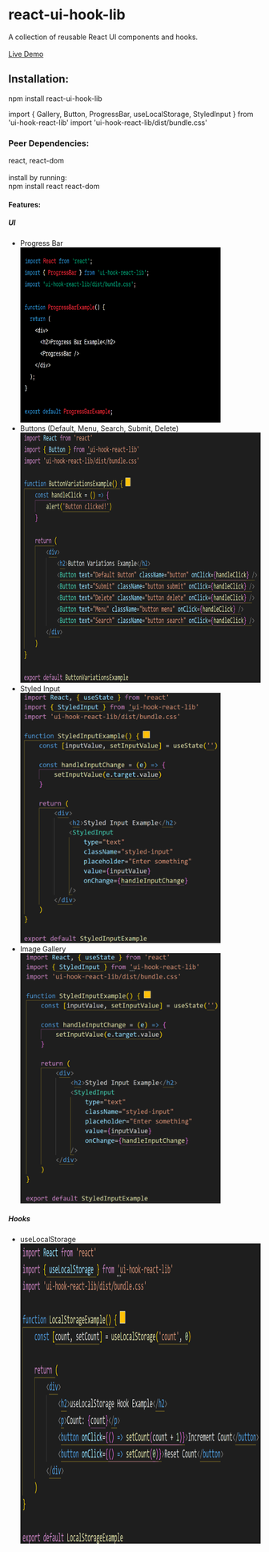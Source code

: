 <h1>react-ui-hook-lib</h1>
A collection of reusable React UI components and hooks.
<br><br><a href="https://test-ui-components.vercel.app">Live Demo</a><br>
<h2>Installation:</h2>
<p>npm install react-ui-hook-lib</p>
<p>import { Gallery, Button, ProgressBar, useLocalStorage, StyledInput } from 'ui-hook-react-lib'
import 'ui-hook-react-lib/dist/bundle.css'</p>
<h3>Peer Dependencies:</h3>
react, react-dom
<br><br>install by running:<br>
npm install react react-dom

<h4>Features:</h4>
<h5>UI</h5>
<ul>
<li>Progress Bar</li>
<img width="400px" height="350px" src="images/image.png">
<li>Buttons (Default, Menu, Search, Submit, Delete)</li>
<img width="500px" height="500px" src="images/image3.png">
<li>Styled Input</li>
<img width="400px" height="500" src="images/image4.png">
<li>Image Gallery</li>
  <img width="400px" height="500px" src="images/image2.png">
</ul>

<h5>Hooks</h5>
<ul>
<li>useLocalStorage</li>
<img width="500px" height="600px" src="images/image5.png">
</ul>



